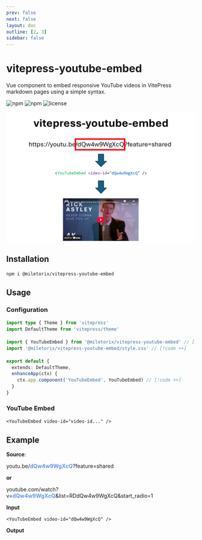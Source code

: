 ```yaml
---
prev: false
next: false
layout: doc
outline: [2, 3]
sidebar: false
---
```


# vitepress-youtube-embed

Vue component to embed responsive YouTube videos in VitePress markdown pages using a simple syntax.

![npm](https://img.shields.io/npm/v/@miletorix/vitepress-youtube-embed) ![npm](https://img.shields.io/npm/dw/@miletorix/vitepress-youtube-embeds) ![license](https://img.shields.io/npm/l/@miletorix/vitepress-youtube-embed)

<p align="center">
  <img src="/demo.png" alt="vitepress-enhanced-site-links demo" width="800">
</p>

## Installation

```sh [npm]
npm i @miletorix/vitepress-youtube-embed
```

## Usage

### Configuration

```typescript  [docs/.vitepress/theme/index.ts]
import type { Theme } from 'vitepress'
import DefaultTheme from 'vitepress/theme'
 
import { YouTubeEmbed } from '@miletorix/vitepress-youtube-embed' // [!code ++]
import '@miletorix/vitepress-youtube-embed/style.css' // [!code ++]

export default {
  extends: DefaultTheme,
  enhanceApp(ctx) {
    ctx.app.component('YouTubeEmbed', YouTubeEmbed) // [!code ++]
  }
}
```

### YouTube Embed

```vue
<YouTubeEmbed video-id="video-id..." />
```


## Example



**Source**: 

youtu.be/<span style="color: CornflowerBlue">**dQw4w9WgXcQ**</span>?feature=shared

**or** 

youtube.com/watch?v=<span style="color: CornflowerBlue">**dQw4w9WgXcQ**</span>&list=RDdQw4w9WgXcQ&start_radio=1

**Input**

```vue [example.md]
<YouTubeEmbed video-id="dQw4w9WgXcQ" />
```

**Output**

<YouTubeEmbed video-id="dQw4w9WgXcQ" />